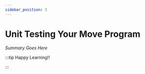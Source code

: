 ```yaml
---
sidebar_position: 3
---
```


# Unit Testing Your Move Program

_Summary Goes Here_

:::tip Happy Learning!!

<QuestButton text="Go To Quest" />

:::


